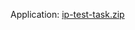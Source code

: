Application: 
[ip-test-task.zip](https://github.com/user-attachments/files/19209961/ip-test-task.zip)
